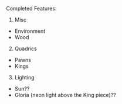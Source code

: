 Completed Features:
1. Misc
- Environment
- Wood 
2. Quadrics
- Pawns
- Kings
3. Lighting
- Sun??
- Gloria (neon light above the King piece)??